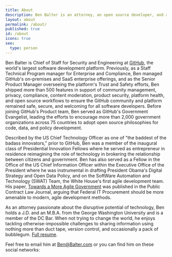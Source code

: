 ```yaml
---
title: About
description: Ben Balter is an attorney, an open source developer, and a Senior Technical Program Manager at GitHub, the world's largest software development network.
layout: about
permalink: /about/
published: true
id: /about
icons: true
seo:
  type: person
---
```


Ben Balter is Chief of Staff for Security and Engineering at [GitHub](https://github.com/about), the world's largest software development platform. Previously, as a Staff Technical Program manager for Enterprise and Compliance, Ben managed GitHub's on-premises and SaaS enterprise offerings, and as the Senior Product Manager overseeing the platform's Trust and Safety efforts, Ben shipped more than 500 features in support of community management, privacy, compliance, content moderation, product security, platform health, and open source workflows to ensure the GitHub community and platform remained safe, secure, and welcoming for all software developers. Before joining GitHub's Product team, Ben served as GitHub's Government Evangelist, leading the efforts to encourage more than 2,000 government organizations across 75 countries to adopt open source philosophies for code, data, and policy development.

Described by the US Chief Technology Officer as one of "the baddest of the badass innovators," prior to GitHub, Ben was a member of the inaugural class of Presidential Innovation Fellows where he served as entrepreneur in residence reimagining the role of technology in brokering the relationship between citizens and government. Ben has also served as a Fellow in the Office of the US Chief Information Officer within the Executive Office of the President where he was instrumental in drafting President Obama's Digital Strategy and Open Data Policy, and on the SoftWare Automation and Technology (SWAT) Team, the White House's first agile development team. His paper, [Towards a More Agile Government](https://ben.balter.com/2011/11/29/towards-a-more-agile-government/) was published in the Public Contract Law Journal, arguing that Federal IT Procurement should be more amenable to modern, agile development methods.

As an attorney passionate about the disruptive potential of technology, Ben holds a J.D. and an M.B.A. from the George Washington University and is a member of the DC Bar. When not trying to change the world, he enjoys tackling otherwise-impossible challenges to sharing information using nothing more than duct tape, version control, and occasionally a pack of bubblegum. [Full resume](/resume).

Feel free to email him at <Ben@Balter.com> or you can find him on these social networks:
